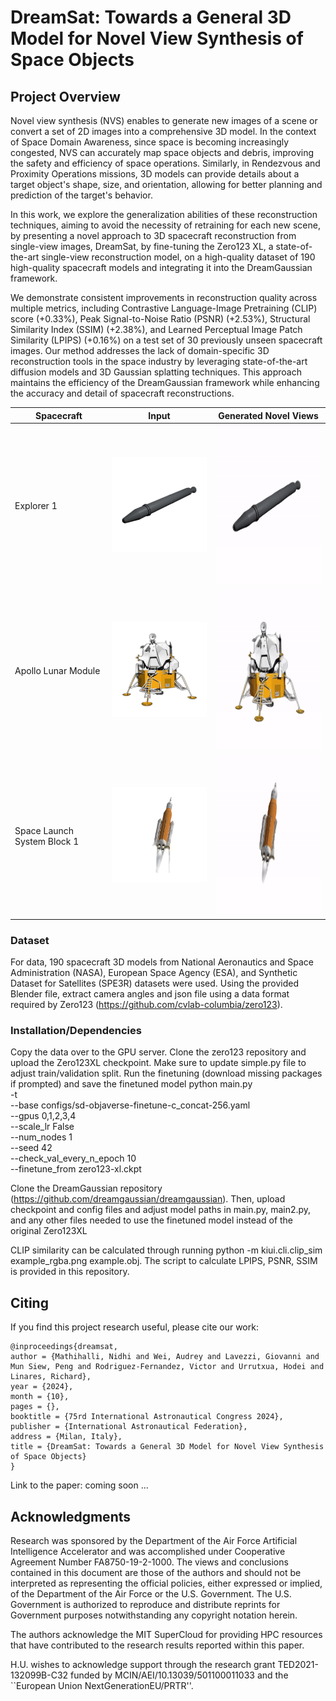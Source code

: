 # DreamSat: Towards a General 3D Model for Novel View Synthesis of Space Objects

## Project Overview

Novel view synthesis (NVS) enables to generate new images of a scene or convert a set of 2D images into a comprehensive 3D model. In the context of Space Domain Awareness, since space is becoming increasingly congested, NVS can accurately map space objects and debris, improving the safety and efficiency of space operations. Similarly, in Rendezvous and Proximity Operations missions, 3D models can provide details about a target object's shape, size, and orientation, allowing for better planning and prediction of the target's behavior. 

In this work, we explore the generalization abilities of these reconstruction techniques, aiming to avoid the necessity of retraining for each new scene, by presenting a novel approach to 3D spacecraft reconstruction from single-view images, DreamSat, by fine-tuning the Zero123 XL, a state-of-the-art single-view reconstruction model, on a high-quality dataset of 190 high-quality spacecraft models and integrating it into the DreamGaussian framework. 

We demonstrate consistent improvements in reconstruction quality across multiple metrics, including Contrastive Language-Image Pretraining (CLIP) score (+0.33\%), Peak Signal-to-Noise Ratio (PSNR) (+2.53\%), Structural Similarity Index (SSIM) (+2.38\%), and Learned Perceptual Image Patch Similarity (LPIPS) (+0.16\%) on a test set of 30 previously unseen spacecraft images.
Our method addresses the lack of domain-specific 3D reconstruction tools in the space industry by leveraging state-of-the-art diffusion models and 3D Gaussian splatting techniques. This approach maintains the efficiency of the DreamGaussian framework while enhancing the accuracy and detail of spacecraft reconstructions. 

| Spacecraft                  | Input                     | Generated Novel Views         |
|-----------------------------|---------------------------|-------------------------------|
| Explorer 1                  | ![Spacecraft 1](explorer1.png) | <img src="explorer1.gif" width="256" height="256" alt="Generated View 1"> |
| Apollo Lunar Module         | ![Spacecraft 1](lunarlandernofoil-carbajal.png) | <img src="lunarlandernofoil-carbajal.gif" width="256" height="256" alt="Generated View 2"> |
| Space Launch System Block 1 | ![Spacecraft 1](sls_block1.png) | <img src="sls_block1.gif" width="256" height="256" alt="Generated View 3"> |

### Dataset

For data, 190 spacecraft 3D models from National Aeronautics and Space Administration (NASA), European Space Agency (ESA), and Synthetic Dataset for Satellites (SPE3R) datasets were used. Using the provided Blender file,  extract camera angles and json file using a data format required by Zero123 (https://github.com/cvlab-columbia/zero123).


### Installation/Dependencies

Copy the data over to the GPU server. Clone the zero123 repository and upload the Zero123XL checkpoint. Make sure to update simple.py file to adjust train/validation split.
Run the finetuning (download missing packages if prompted) and save the finetuned model
python main.py \
    -t \
    --base configs/sd-objaverse-finetune-c_concat-256.yaml \
    --gpus 0,1,2,3,4 \
    --scale_lr False \
    --num_nodes 1 \
    --seed 42 \
    --check_val_every_n_epoch 10 \
    --finetune_from zero123-xl.ckpt


Clone the DreamGaussian repository (https://github.com/dreamgaussian/dreamgaussian). Then, upload  checkpoint and config files and adjust model paths in main.py, main2.py, and any other files needed to use the finetuned model instead of the original Zero123XL

CLIP similarity can be calculated through running python -m kiui.cli.clip_sim example_rgba.png example.obj. The script to calculate LPIPS, PSNR, SSIM is provided in this repository.

<!-- # Resources -->

<!-- ## Papers
- K. Chang and J. Fletcher, “Learned Satellite Radiometry Modeling from Linear Pass Observations,” Sep. 2023.
- J. Luiten, G. Kopanas, B. Leibe, and D. Ramanan, “Dynamic 3D Gaussians: Tracking by Persistent Dynamic View Synthesis.” arXiv, Aug. 18, 2023. doi: 10.48550/arXiv.2308.09713.
- B. Kerbl, G. Kopanas, T. Leimkühler, and G. Drettakis, “3D Gaussian Splatting for Real-Time Radiance Field Rendering.” arXiv, Aug. 08, 2023. doi: 10.48550/arXiv.2308.04079.
- B. Caruso, T. Mahendrakar, V. M. Nguyen, R. T. White, and T. Steffen, “3D Reconstruction of Non-cooperative Resident Space Objects using Instant NGP-accelerated NeRF and D-NeRF.” arXiv, Jun. 09, 2023. doi: 10.48550/arXiv.2301.09060.
- C. Smith, Y. Du, A. Tewari, and V. Sitzmann, “FlowCam: Training Generalizable 3D Radiance Fields without Camera Poses via Pixel-Aligned Scene Flow.” arXiv, May 31, 2023. doi: 10.48550/arXiv.2306.00180.
- Z. Li, Q. Wang, F. Cole, R. Tucker, and N. Snavely, “DynIBaR: Neural Dynamic Image-Based Rendering.” arXiv, Apr. 24, 2023. doi: 10.48550/arXiv.2211.11082.
- E. R. Chan et al., “Generative Novel View Synthesis with 3D-Aware Diffusion Models.” arXiv, Apr. 05, 2023. doi: 10.48550/arXiv.2304.02602.
- A. Mergy, G. Lecuyer, D. Derksen, and D. Izzo, “Vision-based Neural Scene Representations for Spacecraft.” arXiv, May 11, 2021. doi: 10.48550/arXiv.2105.06405.
- J. Lucas, T. Kyono, J. Yang, and J. Fletcher, “Discovering 3-D Structure of LEO Obects,” 2021. -->

## Citing

If you find this project research useful, please cite our work:

```
@inproceedings{dreamsat,
author = {Mathihalli, Nidhi and Wei, Audrey and Lavezzi, Giovanni and Mun Siew, Peng and Rodriguez-Fernandez, Victor and Urrutxua, Hodei and Linares, Richard},
year = {2024},
month = {10},
pages = {},
booktitle = {75rd International Astronautical Congress 2024},
publisher = {International Astronautical Federation},
address = {Milan, Italy},
title = {DreamSat: Towards a General 3D Model for Novel View Synthesis of Space Objects}
}
```

Link to the paper: coming soon ...
<!-- Link to the [paper](https://www.researchgate.net/publication/384042830_Early_Classification_of_Space_Objects_based_on_Astrometric_Time_Series_Data). -->

## Acknowledgments

Research was sponsored by the Department of the Air Force Artificial Intelligence Accelerator and was accomplished under Cooperative Agreement Number FA8750-19-2-1000. The views and conclusions contained in this document are those of the authors and should not be interpreted as representing the official policies, either expressed or implied, of the Department of the Air Force or the U.S. Government. The U.S. Government is authorized to reproduce and distribute reprints for Government purposes notwithstanding any copyright notation herein. 

The authors acknowledge the MIT SuperCloud for providing HPC resources that have contributed to the research results reported within this paper.

H.U. wishes to acknowledge support through the research grant TED2021-132099B-C32 funded by MCIN/AEI/10.13039/501100011033 and the ``European Union NextGenerationEU/PRTR''.

